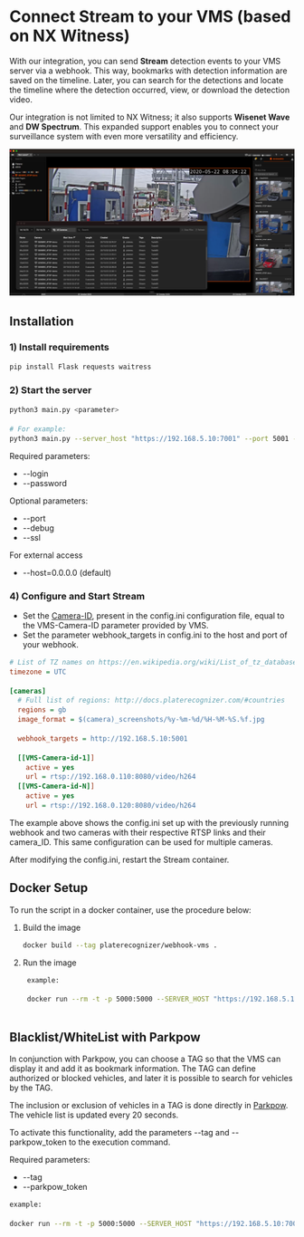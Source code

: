 # Connect Stream to your VMS (based on NX Witness)

With our integration, you can send **Stream** detection events to your VMS server via a webhook. This way, bookmarks with detection information are saved on the timeline. Later, you can search for the detections and locate the timeline where the detection occurred, view, or download the detection video.

Our integration is not limited to NX Witness; it also supports **Wisenet Wave** and **DW Spectrum**. This expanded support enables you to connect your surveillance system with even more versatility and efficiency.

![Texto Alternativo da Imagem](../../assets/vms-integration.jpg)


## **Installation**

### 1) Install requirements

```bash
pip install Flask requests waitress
```

### 2) Start the server

```bash
python3 main.py <parameter>

# For example:
python3 main.py --server_host "https://192.168.5.10:7001" --port 5001 --login admin --password admin123
```

Required parameters:
- --login
- --password

Optional parameters:
- --port
- --debug
- --ssl

For external access

- --host=0.0.0.0 (default)

### 4) Configure and Start Stream

- Set the [Camera-ID](https://guides.platerecognizer.com/docs/stream/configuration#hierarchical-configuration), present in the config.ini configuration file, equal to the VMS-Camera-ID parameter provided by VMS.
- Set the parameter webhook_targets in config.ini to the host and port of your webhook.

```ini
# List of TZ names on https://en.wikipedia.org/wiki/List_of_tz_database_time_zones
timezone = UTC

[cameras]
  # Full list of regions: http://docs.platerecognizer.com/#countries
  regions = gb
  image_format = $(camera)_screenshots/%y-%m-%d/%H-%M-%S.%f.jpg

  webhook_targets = http://192.168.5.10:5001

  [[VMS-Camera-id-1]]
    active = yes
    url = rtsp://192.168.0.110:8080/video/h264
  [[VMS-Camera-id-N]]
    active = yes
    url = rtsp://192.168.0.120:8080/video/h264
```

The example above shows the config.ini set up with the previously running webhook and two cameras with their respective RTSP links and their camera_ID. This same configuration can be used for multiple cameras.

After modifying the config.ini, restart the Stream container.

## Docker Setup

To run the script in a docker container, use the procedure below:

1. Build the image

   ```bash
   docker build --tag platerecognizer/webhook-vms .
   ```

2. Run the image

   ```bash
    example:

    docker run --rm -t -p 5000:5000 --SERVER_HOST "https://192.168.5.10:7001" -e LOGIN=admin -e PASSWORD=admin123 platerecognizer/webhook-vms
    
   ```

## Blacklist/WhiteList with Parkpow
In conjunction with Parkpow, you can choose a TAG so that the VMS can display it and add it as bookmark information. The TAG can define authorized or blocked vehicles, and later it is possible to search for vehicles by the TAG.

The inclusion or exclusion of vehicles in a TAG is done directly in [Parkpow](https://parkpow.com/). The vehicle list is updated every 20 seconds.  

To activate this functionality, add the parameters --tag and --parkpow_token to the execution command.

Required parameters:

- --tag
- --parkpow_token


```bash
example:

docker run --rm -t -p 5000:5000 --SERVER_HOST "https://192.168.5.10:7001" -e LOGIN=admin -e PASSWORD=admin123 -e TAG=Authorized -e PARKPOW_TOKEN=YYYYYYYYYYYYYYYYYYYYYYYYYYYYYYYYYYYYYYY  platerecognizer/webhook-vms

```
